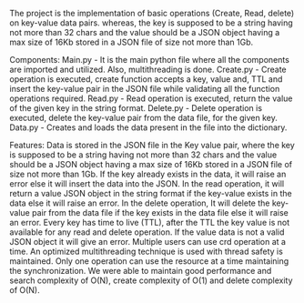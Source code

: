 The project is the implementation of basic operations (Create, Read, delete) on key-value data pairs. whereas, the key is supposed to be a string having not more than 32 chars and the value should be a JSON object having a max size of 16Kb stored in a JSON file of size not more than 1Gb.

Components:
Main.py - It is the main python file where all the components are imported and utilized. Also, multithreading is done.
Create.py - Create operation is executed, create function accepts a key, value and, TTL and insert the key-value pair in the JSON file while validating all the function operations required.
Read.py - Read operation is executed, return the value of the given key in the string format.
Delete.py - Delete operation is executed, delete the key-value pair from the data file, for the given key.
Data.py - Creates and loads the data present in the file into the dictionary.

Features:
Data is stored in the JSON file in the Key value pair, where the key is supposed to be a string having not more than 32 chars and the value should be a JSON object having a max size of 16Kb stored in a JSON file of size not more than 1Gb.
If the key already exists in the data, it will raise an error else it will insert the data into the JSON.
In the read operation, it will return a value JSON object in the string format if the key-value exists in the data else it will raise an error.
In the delete operation, It will delete the key-value pair from the data file if the key exists in the data file else it will raise an error.
Every key has time to live (TTL), after the TTL the key value is not available for any read and delete operation.
If the value data is not a valid JSON object it will give an error.
Multiple users can use crd operation at a time. 
An optimized multithreading technique is used with thread safety is maintained. Only one operation can use the resource at a time maintaining the synchronization. 
We were able to maintain good performance and search complexity of O(N), create complexity of O(1) and delete complexity of O(N). 
 


 


   


